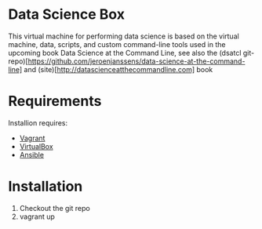 Data Science Box
================

This virtual machine for performing data science is based on the virtual machine, data, scripts, and custom command-line tools used in the upcoming book Data Science at the Command Line, see also the (dsatcl git-repo)[https://github.com/jeroenjanssens/data-science-at-the-command-line] and (site)[http://datascienceatthecommandline.com] book 

# Requirements

Installion requires:
* [Vagrant](https://www.vagrantup.com)
* [VirtualBox](https://www.virtualbox.org)
* [Ansible](http://www.ansible.com/home)

# Installation
1. Checkout the git repo
2. vagrant up
